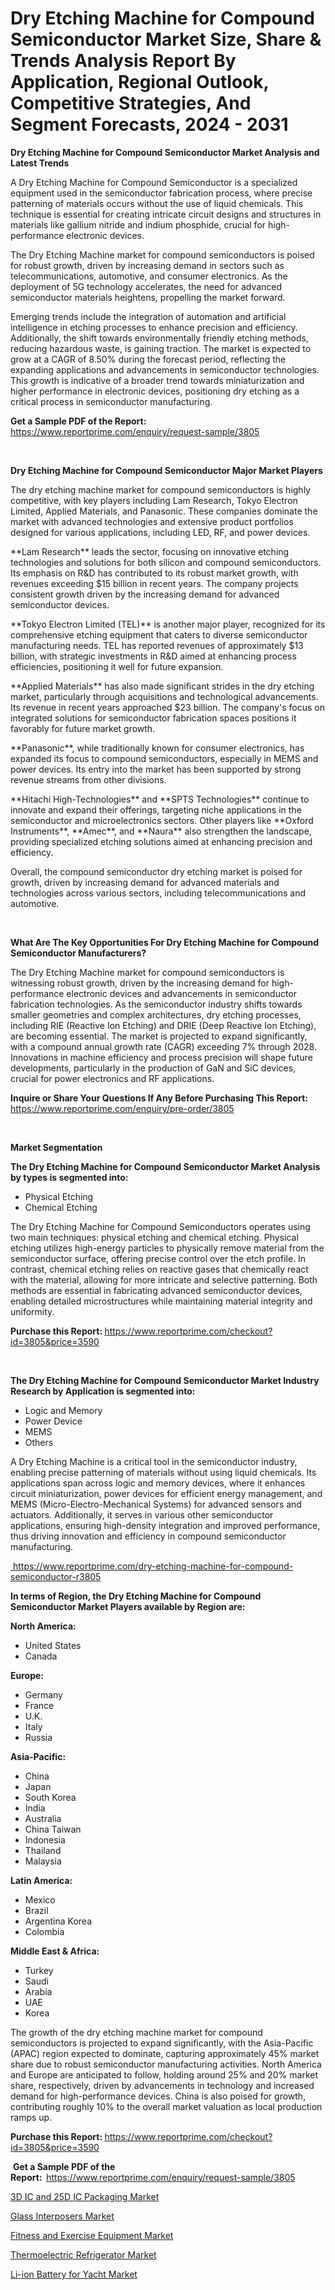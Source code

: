 <p><h1>Dry Etching Machine for Compound Semiconductor Market Size, Share & Trends Analysis Report By Application, Regional Outlook, Competitive Strategies, And Segment Forecasts, 2024 - 2031</h1></p><p><strong>Dry Etching Machine for Compound Semiconductor Market Analysis and Latest Trends</strong></p>
<p><p>A Dry Etching Machine for Compound Semiconductor is a specialized equipment used in the semiconductor fabrication process, where precise patterning of materials occurs without the use of liquid chemicals. This technique is essential for creating intricate circuit designs and structures in materials like gallium nitride and indium phosphide, crucial for high-performance electronic devices.</p><p>The Dry Etching Machine market for compound semiconductors is poised for robust growth, driven by increasing demand in sectors such as telecommunications, automotive, and consumer electronics. As the deployment of 5G technology accelerates, the need for advanced semiconductor materials heightens, propelling the market forward. </p><p>Emerging trends include the integration of automation and artificial intelligence in etching processes to enhance precision and efficiency. Additionally, the shift towards environmentally friendly etching methods, reducing hazardous waste, is gaining traction. The market is expected to grow at a CAGR of 8.50% during the forecast period, reflecting the expanding applications and advancements in semiconductor technologies. This growth is indicative of a broader trend towards miniaturization and higher performance in electronic devices, positioning dry etching as a critical process in semiconductor manufacturing.</p></p>
<p><strong>Get a Sample PDF of the Report:&nbsp;</strong> <a href="https://www.reportprime.com/enquiry/request-sample/3805">https://www.reportprime.com/enquiry/request-sample/3805</a></p>
<p>&nbsp;</p>
<p><strong>Dry Etching Machine for Compound Semiconductor Major Market Players</strong></p>
<p><p>The dry etching machine market for compound semiconductors is highly competitive, with key players including Lam Research, Tokyo Electron Limited, Applied Materials, and Panasonic. These companies dominate the market with advanced technologies and extensive product portfolios designed for various applications, including LED, RF, and power devices.</p><p>**Lam Research** leads the sector, focusing on innovative etching technologies and solutions for both silicon and compound semiconductors. Its emphasis on R&D has contributed to its robust market growth, with revenues exceeding $15 billion in recent years. The company projects consistent growth driven by the increasing demand for advanced semiconductor devices.</p><p>**Tokyo Electron Limited (TEL)** is another major player, recognized for its comprehensive etching equipment that caters to diverse semiconductor manufacturing needs. TEL has reported revenues of approximately $13 billion, with strategic investments in R&D aimed at enhancing process efficiencies, positioning it well for future expansion.</p><p>**Applied Materials** has also made significant strides in the dry etching market, particularly through acquisitions and technological advancements. Its revenue in recent years approached $23 billion. The company's focus on integrated solutions for semiconductor fabrication spaces positions it favorably for future market growth.</p><p>**Panasonic**, while traditionally known for consumer electronics, has expanded its focus to compound semiconductors, especially in MEMS and power devices. Its entry into the market has been supported by strong revenue streams from other divisions.</p><p>**Hitachi High-Technologies** and **SPTS Technologies** continue to innovate and expand their offerings, targeting niche applications in the semiconductor and microelectronics sectors. Other players like **Oxford Instruments**, **Amec**, and **Naura** also strengthen the landscape, providing specialized etching solutions aimed at enhancing precision and efficiency.</p><p>Overall, the compound semiconductor dry etching market is poised for growth, driven by increasing demand for advanced materials and technologies across various sectors, including telecommunications and automotive.</p></p>
<p>&nbsp;</p>
<p><strong>What Are The Key Opportunities For Dry Etching Machine for Compound Semiconductor Manufacturers?</strong></p>
<p><p>The Dry Etching Machine market for compound semiconductors is witnessing robust growth, driven by the increasing demand for high-performance electronic devices and advancements in semiconductor fabrication technologies. As the semiconductor industry shifts towards smaller geometries and complex architectures, dry etching processes, including RIE (Reactive Ion Etching) and DRIE (Deep Reactive Ion Etching), are becoming essential. The market is projected to expand significantly, with a compound annual growth rate (CAGR) exceeding 7% through 2028. Innovations in machine efficiency and process precision will shape future developments, particularly in the production of GaN and SiC devices, crucial for power electronics and RF applications.</p></p>
<p><strong>Inquire or Share Your Questions If Any Before Purchasing This Report:</strong> <a href="https://www.reportprime.com/enquiry/pre-order/3805">https://www.reportprime.com/enquiry/pre-order/3805</a></p>
<p>&nbsp;</p>
<p><strong>Market Segmentation</strong></p>
<p><strong>The Dry Etching Machine for Compound Semiconductor Market Analysis by types is segmented into:</strong></p>
<p><ul><li>Physical Etching</li><li>Chemical Etching</li></ul></p>
<p><p>The Dry Etching Machine for Compound Semiconductors operates using two main techniques: physical etching and chemical etching. Physical etching utilizes high-energy particles to physically remove material from the semiconductor surface, offering precise control over the etch profile. In contrast, chemical etching relies on reactive gases that chemically react with the material, allowing for more intricate and selective patterning. Both methods are essential in fabricating advanced semiconductor devices, enabling detailed microstructures while maintaining material integrity and uniformity.</p></p>
<p><strong>Purchase this Report:&nbsp;</strong><a href="https://www.reportprime.com/checkout?id=3805&price=3590">https://www.reportprime.com/checkout?id=3805&price=3590</a></p>
<p>&nbsp;</p>
<p><strong>The Dry Etching Machine for Compound Semiconductor Market Industry Research by Application is segmented into:</strong></p>
<p><ul><li>Logic and Memory</li><li>Power Device</li><li>MEMS</li><li>Others</li></ul></p>
<p><p>A Dry Etching Machine is a critical tool in the semiconductor industry, enabling precise patterning of materials without using liquid chemicals. Its applications span across logic and memory devices, where it enhances circuit miniaturization, power devices for efficient energy management, and MEMS (Micro-Electro-Mechanical Systems) for advanced sensors and actuators. Additionally, it serves in various other semiconductor applications, ensuring high-density integration and improved performance, thus driving innovation and efficiency in compound semiconductor manufacturing.</p></p>
<p><a href="https://www.reportprime.com/dry-etching-machine-for-compound-semiconductor-r3805">&nbsp;https://www.reportprime.com/dry-etching-machine-for-compound-semiconductor-r3805</a></p>
<p><strong>In terms of Region, the Dry Etching Machine for Compound Semiconductor Market Players available by Region are:</strong></p>
<p>
    <p> <strong> North America: </strong>
        <ul>
            <li>United States</li>
            <li>Canada</li>
        </ul>
        </p> 
    <p> <strong> Europe: </strong>
        <ul>
            <li>Germany</li>
            <li>France</li>
            <li>U.K.</li>
            <li>Italy</li>
            <li>Russia</li>
        </ul>
        </p> 
    <p> <strong> Asia-Pacific: </strong>
        <ul>
            <li>China</li>
            <li>Japan</li>
            <li>South Korea</li>
            <li>India</li>
            <li>Australia</li>
            <li>China Taiwan</li>
            <li>Indonesia</li>
            <li>Thailand</li>
            <li>Malaysia</li>
        </ul>
        </p> 
    <p> <strong> Latin America: </strong>
        <ul>
            <li>Mexico</li>
            <li>Brazil</li>
            <li>Argentina Korea</li>
            <li>Colombia</li>
        </ul>
        </p> 
    <p> <strong> Middle East & Africa: </strong>
        <ul>
            <li>Turkey</li>
            <li>Saudi</li>
            <li>Arabia</li>
            <li>UAE</li>
            <li>Korea</li>
        </ul>
    </p>
    </p>
<p><p>The growth of the dry etching machine market for compound semiconductors is projected to expand significantly, with the Asia-Pacific (APAC) region expected to dominate, capturing approximately 45% market share due to robust semiconductor manufacturing activities. North America and Europe are anticipated to follow, holding around 25% and 20% market share, respectively, driven by advancements in technology and increased demand for high-performance devices. China is also poised for growth, contributing roughly 10% to the overall market valuation as local production ramps up.</p></p>
<p><strong>Purchase this Report: </strong><a href="https://www.reportprime.com/checkout?id=3805&price=3590">https://www.reportprime.com/checkout?id=3805&price=3590</a></p>
<p>&nbsp;<strong>Get a Sample PDF of the Report:&nbsp;&nbsp;</strong><a href="https://www.reportprime.com/enquiry/request-sample/3805">https://www.reportprime.com/enquiry/request-sample/3805</a></p>
<p><strong></strong></p>
<p><p><a href="https://github.com/AshrafKhan865/Market-Research-Report-List-1/blob/main/3d-ic-and-25d-ic-packaging-market.md">3D IC and 25D IC Packaging Market</a></p><p><a href="https://github.com/MaryNelson695/Market-Research-Report-List-1/blob/main/glass-interposers-market.md">Glass Interposers Market</a></p><p><a href="https://www.linkedin.com/pulse/fitness-exercise-equipment-market-global-regional-bsdmf?trackingId=O6T97OnrRc2bc9XO6%2BbgOg%3D%3D">Fitness and Exercise Equipment Market</a></p><p><a href="https://www.linkedin.com/pulse/global-thermoelectric-refrigerator-market-focus-application-nmpaf?trackingId=%2BHz5YsJpScmJkjGODHr%2BNw%3D%3D">Thermoelectric Refrigerator Market</a></p><p><a href="https://issuu.com/reportprime-2/docs/li-ion-battery-for-yacht-market-siz_67f348f8db752f">Li-ion Battery for Yacht Market</a></p></p>